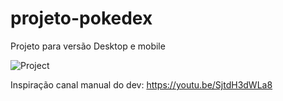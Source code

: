 # projeto-pokedex


Projeto para versão Desktop e mobile

![Project](https://user-images.githubusercontent.com/75697499/229916544-148ebd54-fbd9-4904-b1be-844ea9a16270.png)


Inspiração canal manual do dev: https://youtu.be/SjtdH3dWLa8
